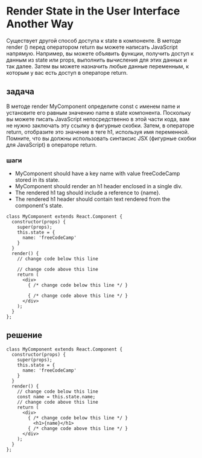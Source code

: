 # Render State in the User Interface Another Way

Существует другой способ доступа к state в компоненте. В методе render () перед оператором return вы можете написать JavaScript напрямую. Например, вы можете объявить функции, получить доступ к данным из  state или props, выполнить вычисления для этих данных и так далее. Затем вы можете назначить любые данные переменным, к которым у вас есть доступ в операторе return.

## задача

В методе render  MyComponent определите const с именем name и установите его равным значению name в state компонента. Поскольку вы можете писать JavaScript непосредственно в этой части кода, вам не нужно заключать эту ссылку в фигурные скобки.
Затем, в операторе return, отобразите это значение в теге h1, используя имя переменной. Помните, что вы должны использовать синтаксис JSX (фигурные скобки для JavaScript) в операторе return.
### шаги
* MyComponent should have a key name with value freeCodeCamp stored in its state.
* MyComponent should render an h1 header enclosed in a single div.
* The rendered h1 tag should include a reference to {name}.
* The rendered h1 header should contain text rendered from the component's state.
```
class MyComponent extends React.Component {
  constructor(props) {
    super(props);
    this.state = {
      name: 'freeCodeCamp'
    }
  }
  render() {
    // change code below this line

    // change code above this line
    return (
      <div>
        { /* change code below this line */ }

        { /* change code above this line */ }
      </div>
    );
  }
};
```
## решение

```
class MyComponent extends React.Component {
  constructor(props) {
    super(props);
    this.state = {
      name: 'freeCodeCamp'
    }
  }
  render() {
    // change code below this line
    const name = this.state.name;
    // change code above this line
    return (
      <div>
        { /* change code below this line */ }
          <h1>{name}</h1>
        { /* change code above this line */ }
      </div>
    );
  }
};
```

